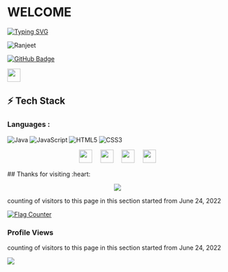 # WELCOME

[![Typing SVG](https://readme-typing-svg.herokuapp.com?font=Pacifico&color=56F722&background=0A0B0A1C&lines=Hi+there+%E2%9C%8C%EF%B8%8Fwelcome+to+my+profile;I+am+Ranjeet+Sahoo+;Fullstack+Devloper;Always+learning+new+things+;Exploring++interstellar%E2%9C%A8%F0%9F%8C%A0)](https://git.io/typing-svg)

  <img src="https://komarev.com/ghpvc/?username=0ranjeet&label=Profile%20views&color=9c0ea4&style=flat"
    alt="Ranjeet" /> 
 
<a  href="https://github.com/Noobdev008?tab=followers"><img src="https://img.shields.io/github/followers/0ranjeet?label=Followers&style=social" alt="GitHub Badge"></a>


<img src="https://media3.giphy.com/media/3oFzmsANNWiz1ENuVy/giphy.gif?cid=ecf05e47m65ds4ptj5pewmel4d0vfemcwtd8350hii03a3j9&rid=giphy.gif&ct=s" width="30px">


## ⚡ Tech Stack


### Languages :

![Java](https://img.shields.io/badge/-java-E34A86?style=flat-square&logo=java)
![JavaScript](https://img.shields.io/badge/-JavaScript-black?style=flat-square&logo=javascript)
![HTML5](https://img.shields.io/badge/-HTML5-E34F26?style=flat-square&logo=html5&logoColor=white)
![CSS3](https://img.shields.io/badge/-CSS3-1572B6?style=flat-square&logo=css3)

<p align="center">
<a href="https://www.linkedin.com/in/007ranjeet"><img src="https://camo.githubusercontent.com/c8a9c5b414cd812ad6a97a46c29af67239ddaeae08c41724ff7d945fb4c047e5/68747470733a2f2f6564656e742e6769746875622e696f2f537570657254696e7949636f6e732f696d616765732f7376672f6c696e6b6564696e2e737667" width="30 !important" height="30" style="margin-right:15px!important"></a>
<a href="https://twitter.com/ranjeetsahoo007"><img src="https://camo.githubusercontent.com/35b0b8bfbd8840f35607fb56ad0a139047fd5d6e09ceb060c5c6f0a5abd1044c/68747470733a2f2f6564656e742e6769746875622e696f2f537570657254696e7949636f6e732f696d616765732f7376672f747769747465722e737667" width="30" height="30" style="margin-right:15px !important"></a>
<a href="mailto:ranjeetsahoo007@gmail.com"><img src="https://camo.githubusercontent.com/4a3dd8d10a27c272fd04b2ce8ed1a130606f95ea6a76b5e19ce8b642faa18c27/68747470733a2f2f6564656e742e6769746875622e696f2f537570657254696e7949636f6e732f696d616765732f7376672f676d61696c2e737667" width="30" height="30" style="margin-right: 15px !important"></a>
<a href="https://discordapp.com/users/ranjeet098#5577"><img src="https://wallpaperaccess.com/full/765574.jpg" width="30" height="30"></a>


 
</p> 
## Thanks for visiting :heart:

<p align="center"> 
<img src="https://profile-counter.glitch.me/0ranjeet/count.svg">  

counting of visitors to this page in this section started from June 24, 2022
  
<a href="https://info.flagcounter.com/yDWI"><img src="https://s11.flagcounter.com/count2/yDWI/bg_FFFFFF/txt_000000/border_CCCCCC/columns_2/maxflags_10/viewers_0/labels_1/pageviews_1/flags_0/percent_0/" alt="Flag Counter" border="0"></a>

### Profile Views
counting of visitors to this page in this section started from June 24, 2022

![](https://count.getloli.com/get/@0ranjeet.github.readme)

